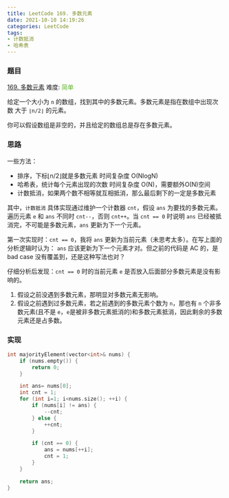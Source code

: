 ```yaml
---
title: LeetCode 169. 多数元素
date: 2021-10-10 14:19:26
categories: LeetCode
tags:
- 计数抵消
- 哈希表
---
```


### 题目
[169. 多数元素](https://leetcode-cn.com/problems/majority-element/)
难度: <span style="color: rgba(90, 183, 38, 1);">简单</span>

给定一个大小为 `n` 的数组，找到其中的多数元素。多数元素是指在数组中出现次数 大于 `⌊n/2⌋` 的元素。
<!-- more -->

你可以假设数组是非空的，并且给定的数组总是存在多数元素。

### 思路
一些方法：

- 排序，下标⌊n/2⌋就是多数元素 时间复杂度 O(NlogN)
- 哈希表，统计每个元素出现的次数 时间复杂度 O(N)，需要额外O(N)空间
- 计数抵消，如果两个数不相等就互相抵消，那么最后剩下的一定是多数元素

其中，`计数抵消` 具体实现通过维护一个计数器 `cnt`，假设 `ans` 为要找的多数元素。遍历元素 `e` 和 `ans` 不同时 `cnt--`，否则 `cnt++`。当 `cnt == 0` 时说明 `ans` 已经被抵消完，不可能是多数元素，`ans` 更新为下一个元素。

第一次实现时：`cnt == 0`，我将 `ans` 更新为当前元素（未思考太多）。在写上面的分析逻辑时认为： `ans` 应该更新为下一个元素才对。但之前的代码是 AC 的，是 bad case 没有覆盖到，还是这种写法也对？

仔细分析后发现：`cnt == 0` 时的当前元素 `e` 是否放入后面部分多数元素是没有影响的。

1. 假设之前没遇到多数元素，那明显对多数元素无影响。
2. 假设之前遇到过多数元素，若之前遇到的多数元素个数为 `n`，那也有 `n` 个非多数元素(且不是 `e`，`e`是被非多数元素抵消的)和多数元素抵消，因此剩余的多数元素还是占多数。

### 实现
``` cpp
int majorityElement(vector<int>& nums) {
    if (nums.empty()) {
        return 0;
    }

    int ans= nums[0];
    int cnt = 1;
    for (int i=1; i<nums.size(); ++i) {
        if (nums[i] != ans) {
            --cnt;
        } else {
            ++cnt;
        }

        if (cnt == 0) {
            ans = nums[++i];
            cnt = 1;
        }
    }

    return ans;
}
```
